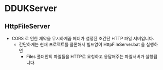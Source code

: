 # DDUKServer

## HttpFileServer
+ CORS 로 인한 제약을 무시하게끔 헤더가 설정된 초간단 HTTP 파일 서버입니다.
  + 간단하게는 현재 프로젝트를 클론해서 빌드없이 HttpFileServer.bat 을 실행하면
    + Files 폴더안의 파일들을 HTTP로 요청하고 응답해주는 파일서버가 실행됩니다.
